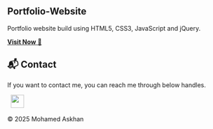 ## Portfolio-Website
Portfolio website build using HTML5, CSS3, JavaScript and jQuery.

<a href="https://mohamedaskhan.github.io/portfolio/">**Visit Now** 🚀</a>



<h2>📬 Contact</h2>


If you want to contact me, you can reach me through below handles.

&nbsp;&nbsp;<a href="https://www.linkedin.com/in/mohamedaskhan "><img src="https://www.felberpr.com/wp-content/uploads/linkedin-logo.png" width="30"></img></a>

© 2025 Mohamed Askhan 


